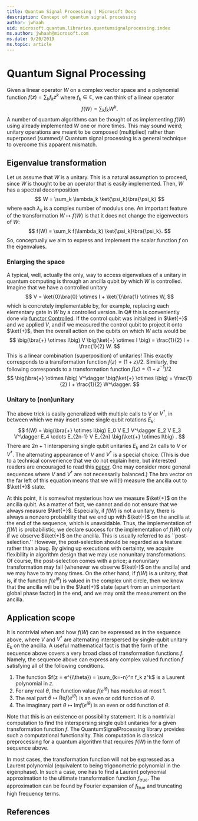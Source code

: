 ```yaml
---
title: Quantum Signal Processing | Microsoft Docs 
description: Concept of quantum signal processing
author: jwhaah
uid: microsoft.quantum.libraries.quantumsignalprocessing.index
ms.author: jwhaah@microsoft.com 
ms.date: 9/20/2019
ms.topic: article
---
```


# Quantum Signal Processing

Given a linear operator $W$ on a complex vector space and a polynomial function $f(z) = \sum_k f_k z^k$ where $f_k \in \mathbb{C}$,
we can think of a linear operator 
$$
f(W) = \sum_k f_k W^k.
$$
A number of quantum algorithms can be thought of as implementing $f(W)$ using already implemented $W$ one or more times.
This may sound weird; unitary operations are meant to be composed (multiplied) rather than superposed (summed)!
Quantum signal processing is a general technique to overcome this apparent mismatch.

## Eigenvalue transformation

Let us assume that $W$ is a unitary.
This is a natural assumption to proceed, since $W$ is thought to be an operator that is easily implemented.
Then, $W$ has a spectral decomposition
$$
W = \sum_k \lambda_k \ket{\psi_k}\bra{\psi_k}
$$
where each $\lambda_k$ is a complex number of modulus one.
An important feature of the transformation $W \mapsto f(W)$ is that it does not change the eigenvectors of $W$:
$$
f(W) = \sum_k f(\lambda_k) \ket{\psi_k}\bra{\psi_k}.
$$
So, conceptually we aim to express and implement the scalar function $f$ on the eigenvalues.

### Enlarging the space

A typical, well, actually the only, way to access eigenvalues of a unitary in quantum computing 
is through an ancilla qubit by which $W$ is controlled.
Imagine that we have a controlled unitary
$$
V = \ket{0}\bra{0} \otimes I + \ket{1}\bra{1} \otimes W,
$$
which is concretely implementable by, for example, replacing each elementary gate in $W$ by a controlled version.
In Q# this is conveniently done via [functor Controlled](xref:microsoft.quantum.language.type-model#functors).
If the control qubit was initialized in $\ket{+}$ and we applied $V$, and if we measured the control qubit to project it onto $\ket{+}$,
then the overall action on the qubits on which $W$ acts would be
$$
\big(\bra{+} \otimes I\big) V \big(\ket{+} \otimes I \big) = \frac{1}{2} I + \frac{1}{2} W.
$$
This is a linear combination (superposition) of unitaries!
This exactly corresponds to a transformation function $f(z) = (1+z)/2$.
Similarly, the following corresponds to a transformation function $f(z) = (1+z^{-1})/2$
$$
\big(\bra{+} \otimes I\big) V^\dagger \big(\ket{+} \otimes I\big) = \frac{1}{2} I + \frac{1}{2} W^\dagger.
$$

### Unitary to (non)unitary

The above trick is easily generalized with multiple calls to $V$ or $V^\dagger$,
in between which we may insert some single qubit rotations $E_k$:
$$
f(W) =
\big(\bra{+} \otimes I\big)  E_0 V E_1 V^\dagger E_2 V E_3 V^\dagger E_4 \cdots E_{2n-1} V E_{2n} \big(\ket{+} \otimes I\big) .
$$ 
There are $2n+1$ interspersing single qubit unitaries $E_k$ and $2n$ calls to $V$ or $V^\dagger$.
The alternating appearance of $V$ and $V^\dagger$ is a special choice.
(This is due to a technical convenience that we do not explain here, but interested readers are encouraged to read this [paper](https://arxiv.org/abs/1806.10236).
One may consider more general sequences where $V$ and $V^\dagger$ are not necessarily balanced.)
The bra vector on the far left of this equation means that we will(!) measure the ancilla out to $\ket{+}$ state.

At this point, it is somewhat mysterious how we measure $\ket{+}$ on the ancilla qubit.
As a matter of fact, we cannot and do not ensure that we always measure $\ket{+}$.
Especially, if $f(W)$ is not a unitary, there is always a nonzero probability that we end up with $\ket{-}$ on the ancilla
at the end of the sequence, which is unavoidable.
Thus, the implementation of $f(W)$ is probabilistic;
we declare success for the implementation of $f(W)$ only if we observe $\ket{+}$ on the ancilla.
This is usually referred to as ``post-selection.''
However, the post-selection should be regarded as a feature rather than a bug.
By giving up executions with certainty, we acquire flexibility in algorithm design
that we may use nonunitary transformations.
Of course, the post-selection comes with a price; a nonunitary transformation may fail (whenever we observe $\ket{-}$ on the ancilla) 
and we may have to try many times.
On the other hand, if $f(W)$ is a unitary, that is, if the function $f(e^{i\theta})$ is valued in the complex unit circle,
then we know that the ancilla will be in the $\ket{+}$ state (apart from an unimportant global phase factor) in the end,
and we may omit the measurement on the ancilla.

## Application scope

It is nontrivial when and how $f(W)$ can be expressed as in the sequence above, 
where $V$ and $V^\dagger$ are alternating interspersed by single-qubit unitary $E_k$ on the ancilla.
A useful mathematical fact is that the form of the sequence above covers a very broad class of transformation functions $f$.
Namely, the sequence above can express any complex valued function $f$ satisfying all of the following conditions.

1. The function $f(z = e^{i\theta}) = \sum_{k=-n}^n f_k z^k$ is a Laurent polynomial in $z$.
2. For any real $\theta$, the function value $f(e^{i\theta})$ has modulus at most 1.
3. The real part $\theta \mapsto \mathrm{Re} f(e^{i\theta})$ is an even or odd function of $\theta$.
4. The imaginary part $\theta \mapsto \mathrm{Im} f(e^{i\theta})$ is an even or odd function of $\theta$.


Note that this is an existence or possibility statement.
It is a nontrivial computation to find the interspersing single qubit unitaries for a given transformation function $f$.
The QuantumSignalProcessing library provides such a computational functionality.
This computation is classical preprocessing for a quantum algorithm that requires $f(W)$ in the form of sequence above.

In most cases, the transformation function will not be expressed as a Laurent polynomial 
(equivalent to being trigonometric polynomial in the eigenphase).
In such a case, one has to find a Laurent polynomial approximation to the ultimate transformation function $f_\text{true}$.
The approximation can be found by Fourier expansion of $f_\text{true}$ and truncating high frequency terms.

## References

